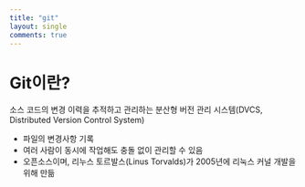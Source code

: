 ```yaml
---
title: "git"
layout: single
comments: true
---
```


# Git이란?

소스 코드의 변경 이력을 추적하고 관리하는 분산형 버전 관리 시스템(DVCS, Distributed Version Control System)

- 파일의 변경사항 기록
- 여러 사람이 동시에 작업해도 충돌 없이 관리할 수 있음
- 오픈소스이며, 리누스 토르발스(Linus Torvalds)가 2005년에 리눅스 커널 개발을 위해 만듦
